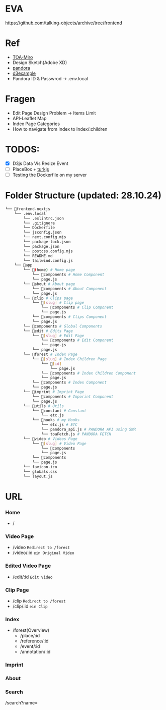 # EVA
https://github.com/talking-objects/archive/tree/frontend

# Ref
- [TOA-Miro](https://miro.com/app/board/uXjVKzMakEM=/)
- Design Sketch(Adobe XD)
- [pandora](https://talkingobjects.0x2620.org/)
- [d3example](https://observablehq.com/explore)
- Pandora ID & Passwrod -> .env.local

# Fragen
- Edit Page Design Problem -> Items Limit
- API-Leaflet Map
- Index Page Categories
- How to navigate from Index to Index/:children


# TODOS:
- [x] D3js Data Vis Resize Event
- [ ] PlaceBox + [turkjs](https://turfjs.org/)
- [ ] Testing the Dockerfile on my server

# Folder Structure (updated: 28.10.24)
```bash
└── 📁frontend-nextjs 
    └── .env.local
        └── .eslintrc.json
        └── .gitignore
        └── Dockerfile
        └── jsconfig.json
        └── next.config.mjs
        └── package-lock.json
        └── package.json
        └── postcss.config.mjs
        └── README.md
        └── tailwind.config.js
    └── 📁app
        └── 📁(home) # Home page
            └── 📁components # Home Component
            └── page.js
        └── 📁about # About page
            └── 📁components # About Component
            └── page.js
        └── 📁clip # Clips page
            └── 📁[slug] # Clip page
                └── 📁components # Clip Component
                └── page.js
            └── 📁components # Clips Component
            └── page.js
        └── 📁components # Global Components
        └── 📁edit # Edits Page
            └── 📁[slug] # Edit Page
                └── 📁components # Edit Component
                └── page.js
            └── page.js
        └── 📁forest # Index Page
            └── 📁[slug] # Index Children Page
                └── 📁[id]
                    └── page.js
                └── 📁components # Index Children Component
                └── page.js
            └── 📁components # Index Component
            └── page.js
        └── 📁imprint # Imprint Page
            └── 📁components # Imporint Component
            └── page.js
        └── 📁utils # Utils
            └── 📁constant # Constant
                └── etc.js
            └── 📁hooks # my Hooks
                └── etc.js # ETC
                └── pandora_api.js # PANDORA API using SWR
                └── toaFetch.js # PANDORA FETCH
        └── 📁video # Videos Page
            └── 📁[slug] # Video Page
                └── 📁components
                └── page.js
            └── 📁components
            └── page.js
        └── favicon.ico
        └── globals.css
        └── layout.js
```




# URL
### Home
- / 

### Video Page
- /video <code>Redirect to /forest</code> <!-- Redirect to /forest -->
- /video/:id <code>ein Original Video</code>   <!-- ein Original Video 🟢 -->

### Edited Video Page
- /edit/:id <code>Edit Video</code>  <!-- Edit Video 🟡 -->

### Clip Page
- /clip <code>Redirect to /forest</code>  <!-- Redirect to /forest -->
- /clip/:id <code>ein Clip</code>  <!-- ein Clip -->

### Index
- /forest(Overview) <!-- item videos, clips, annotations, events, references, places -->
    - /place/:id 
    - /reference/:id
    - /event/:id
    - /annotation/:id

### Imprint

### About

### Search
/search?name=

